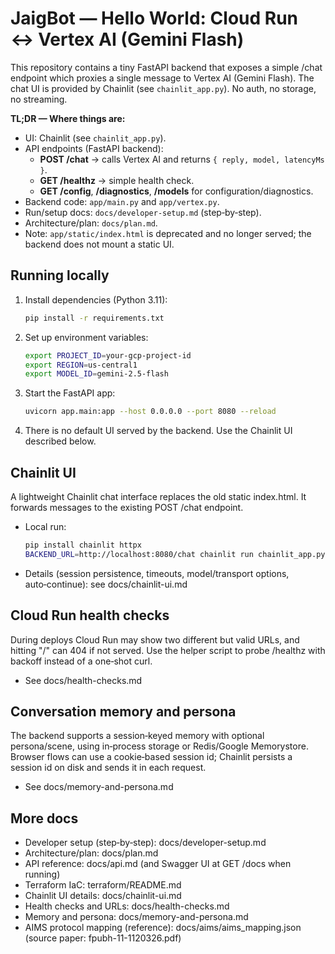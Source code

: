# JaigBot — Hello World: Cloud Run ↔ Vertex AI (Gemini Flash)

This repository contains a tiny FastAPI backend that exposes a simple /chat endpoint which proxies a single message to Vertex AI (Gemini Flash). The chat UI is provided by Chainlit (see `chainlit_app.py`).  No auth, no storage, no streaming.

**TL;DR — Where things are:**

- UI: Chainlit (see `chainlit_app.py`).
- API endpoints (FastAPI backend):
  - **POST /chat** → calls Vertex AI and returns `{ reply, model, latencyMs }`.
  - **GET  /healthz** → simple health check.
  - **GET  /config**, **/diagnostics**, **/models** for configuration/diagnostics.
- Backend code: `app/main.py` and `app/vertex.py`.
- Run/setup docs: `docs/developer-setup.md` (step‑by‑step).
- Architecture/plan: `docs/plan.md`.
- Note: `app/static/index.html` is deprecated and no longer served; the backend does not mount a static UI.

## Running locally

1. Install dependencies (Python 3.11):
   ```bash
   pip install -r requirements.txt
   ```
2. Set up environment variables:
   ```bash
   export PROJECT_ID=your-gcp-project-id
   export REGION=us-central1
   export MODEL_ID=gemini-2.5-flash
   ```
3. Start the FastAPI app:
   ```bash
   uvicorn app.main:app --host 0.0.0.0 --port 8080 --reload
   ```
4. There is no default UI served by the backend. Use the Chainlit UI described below.

## Chainlit UI

A lightweight Chainlit chat interface replaces the old static index.html. It forwards messages to the existing POST /chat endpoint.

- Local run:
  ```bash
  pip install chainlit httpx
  BACKEND_URL=http://localhost:8080/chat chainlit run chainlit_app.py
  ```
- Details (session persistence, timeouts, model/transport options, auto‑continue): see docs/chainlit-ui.md

## Cloud Run health checks
During deploys Cloud Run may show two different but valid URLs, and hitting "/" can 404 if not served. Use the helper script to probe /healthz with backoff instead of a one‑shot curl.

- See docs/health-checks.md

## Conversation memory and persona
The backend supports a session‑keyed memory with optional persona/scene, using in‑process storage or Redis/Google Memorystore. Browser flows can use a cookie‑based session id; Chainlit persists a session id on disk and sends it in each request.

- See docs/memory-and-persona.md

## More docs
- Developer setup (step‑by‑step): docs/developer-setup.md
- Architecture/plan: docs/plan.md
- API reference: docs/api.md (and Swagger UI at GET /docs when running)
- Terraform IaC: terraform/README.md
- Chainlit UI details: docs/chainlit-ui.md
- Health checks and URLs: docs/health-checks.md
- Memory and persona: docs/memory-and-persona.md
- AIMS protocol mapping (reference): docs/aims/aims_mapping.json (source paper: fpubh-11-1120326.pdf)
